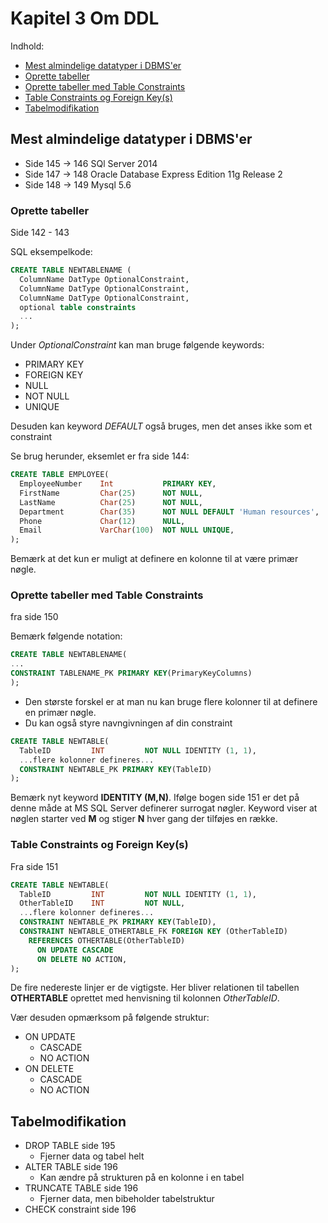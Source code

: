 # Kapitel 3 Om DDL
Indhold:
- [Mest almindelige datatyper i DBMS'er](#mest-almindelige-datatyper-i-DBMSer)
- [Oprette tabeller](#oprette-tabeller)
- [Oprette tabeller med Table Constraints](#oprette-tabeller-med-table-constraints)
- [Table Constraints og Foreign Key(s)](#table-constraints-og-foreign-keys)
- [Tabelmodifikation](#tabelmodifikation)
## Mest almindelige datatyper i DBMS'er
- Side 145 -> 146 SQl Server 2014
- Side 147 -> 148 Oracle Database Express Edition 11g Release 2
- Side 148 -> 149 Mysql 5.6

### Oprette tabeller
Side 142 - 143

SQL eksempelkode:
```SQL
CREATE TABLE NEWTABLENAME (
  ColumnName DatType OptionalConstraint,
  ColumnName DatType OptionalConstraint,
  ColumnName DatType OptionalConstraint,
  optional table constraints
  ...
);
```
Under *OptionalConstraint* kan man bruge følgende keywords:
- PRIMARY KEY
- FOREIGN KEY
- NULL
- NOT NULL
- UNIQUE

Desuden kan keyword *DEFAULT* også bruges, men det anses ikke som et constraint

Se brug herunder, eksemlet er fra side 144:
```SQL
CREATE TABLE EMPLOYEE(
  EmployeeNumber    Int           PRIMARY KEY,
  FirstName         Char(25)      NOT NULL,
  LastName          Char(25)      NOT NULL,
  Department        Char(35)      NOT NULL DEFAULT 'Human resources',
  Phone             Char(12)      NULL,
  Email             VarChar(100)  NOT NULL UNIQUE,
);
```
Bemærk at det kun er muligt at definere en kolonne til at være primær nøgle.

### Oprette tabeller med Table Constraints
fra side 150

Bemærk følgende notation:
```SQL
CREATE TABLE NEWTABLENAME(
...
CONSTRAINT TABLENAME_PK PRIMARY KEY(PrimaryKeyColumns)
);
```
- Den største forskel er at man nu kan bruge flere kolonner til at definere en primær nøgle.
- Du kan også styre navngivningen af din constraint

```SQL
CREATE TABLE NEWTABLE(
  TableID         INT         NOT NULL IDENTITY (1, 1),
  ...flere kolonner defineres...
  CONSTRAINT NEWTABLE_PK PRIMARY KEY(TableID)
);
```
Bemærk nyt keyword **IDENTITY (M,N)**. Ifølge bogen side 151 er det på denne måde at MS SQL Server definerer surrogat nøgler. Keyword viser at nøglen starter ved **M** og stiger **N** hver gang der tilføjes en række.

### Table Constraints og Foreign Key(s)
Fra side 151
```SQL
CREATE TABLE NEWTABLE(
  TableID         INT         NOT NULL IDENTITY (1, 1),
  OtherTableID    INT         NOT NULL,
  ...flere kolonner defineres...
  CONSTRAINT NEWTABLE_PK PRIMARY KEY(TableID),
  CONSTRAINT NEWTABLE_OTHERTABLE_FK FOREIGN KEY (OtherTableID)
    REFERENCES OTHERTABLE(OtherTableID)
      ON UPDATE CASCADE
      ON DELETE NO ACTION,
);
```
De fire nedereste linjer er de vigtigste. Her bliver relationen til tabellen **OTHERTABLE** oprettet med henvisning til kolonnen *OtherTableID*.

Vær desuden opmærksom på følgende struktur:
- ON UPDATE
  - CASCADE
  - NO ACTION
- ON DELETE
  - CASCADE
  - NO ACTION
  
## Tabelmodifikation
- DROP TABLE side 195
  - Fjerner data og tabel helt
- ALTER TABLE side 196
  - Kan ændre på strukturen på en kolonne i en tabel
- TRUNCATE TABLE side 196
  - Fjerner data, men bibeholder tabelstruktur
- CHECK constraint side 196
